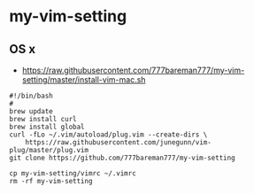 # my-vim-setting

## OS x

- https://raw.githubusercontent.com/777bareman777/my-vim-setting/master/install-vim-mac.sh

```
#!/bin/bash
#
brew update
brew install curl
brew install global
curl -fLo ~/.vim/autoload/plug.vim --create-dirs \
    https://raw.githubusercontent.com/junegunn/vim-plug/master/plug.vim
git clone https://github.com/777bareman777/my-vim-setting

cp my-vim-setting/vimrc ~/.vimrc
rm -rf my-vim-setting
```
